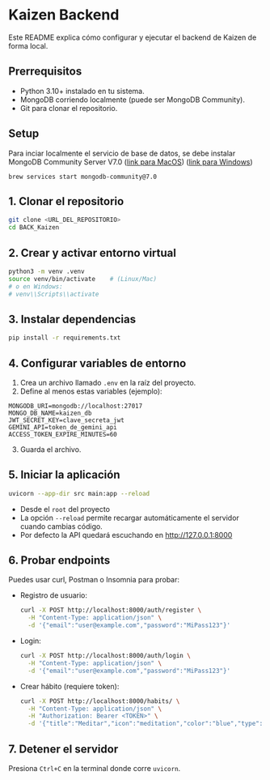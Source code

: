 # Kaizen Backend
Este README explica cómo configurar y ejecutar el backend de Kaizen de forma local.

## Prerrequisitos

- Python 3.10+ instalado en tu sistema.
- MongoDB corriendo localmente (puede ser MongoDB Community).
- Git para clonar el repositorio.

## Setup

Para inciar localmente el servicio de base de datos, se debe instalar MongoDB Community Server V7.0 ([link para MacOS](https://www.mongodb.com/docs/v7.0/tutorial/install-mongodb-on-os-x/)) ([link para Windows](https://www.mongodb.com/docs/v7.0/tutorial/install-mongodb-on-windows/))

`brew services start mongodb-community@7.0`

## 1. Clonar el repositorio

```bash
git clone <URL_DEL_REPOSITORIO>
cd BACK_Kaizen
```

## 2. Crear y activar entorno virtual

```bash
python3 -m venv .venv
source venv/bin/activate    # (Linux/Mac)
# o en Windows:
# venv\\Scripts\\activate
```

## 3. Instalar dependencias

```bash
pip install -r requirements.txt
```

## 4. Configurar variables de entorno

1. Crea un archivo llamado `.env` en la raíz del proyecto.
2. Define al menos estas variables (ejemplo):

```
MONGODB_URI=mongodb://localhost:27017
MONGO_DB_NAME=kaizen_db
JWT_SECRET_KEY=clave_secreta_jwt
GEMINI_API=token_de_gemini_api
ACCESS_TOKEN_EXPIRE_MINUTES=60
```

3. Guarda el archivo.

## 5. Iniciar la aplicación

```bash
uvicorn --app-dir src main:app --reload      
```
- Desde el `root` del proyecto
- La opción `--reload` permite recargar automáticamente el servidor cuando cambias código.
- Por defecto la API quedará escuchando en http://127.0.0.1:8000

## 6. Probar endpoints

Puedes usar curl, Postman o Insomnia para probar:

- Registro de usuario:

  ```bash
  curl -X POST http://localhost:8000/auth/register \
    -H "Content-Type: application/json" \
    -d '{"email":"user@example.com","password":"MiPass123"}'
  ```

- Login:

  ```bash
  curl -X POST http://localhost:8000/auth/login \
    -H "Content-Type: application/json" \
    -d '{"email":"user@example.com","password":"MiPass123"}'
  ```

- Crear hábito (requiere token):

  ```bash
  curl -X POST http://localhost:8000/habits/ \
    -H "Content-Type: application/json" \
    -H "Authorization: Bearer <TOKEN>" \
    -d '{"title":"Meditar","icon":"meditation","color":"blue","type":"personal","goal_period":"daily","goal_value":10,"goal_value_unit":"minutes","task_days":"Mon,Tue,Wed","reminders":"07:00","ikigai_category":"Health"}'
  ```

## 7. Detener el servidor

Presiona `Ctrl+C` en la terminal donde corre `uvicorn`.

